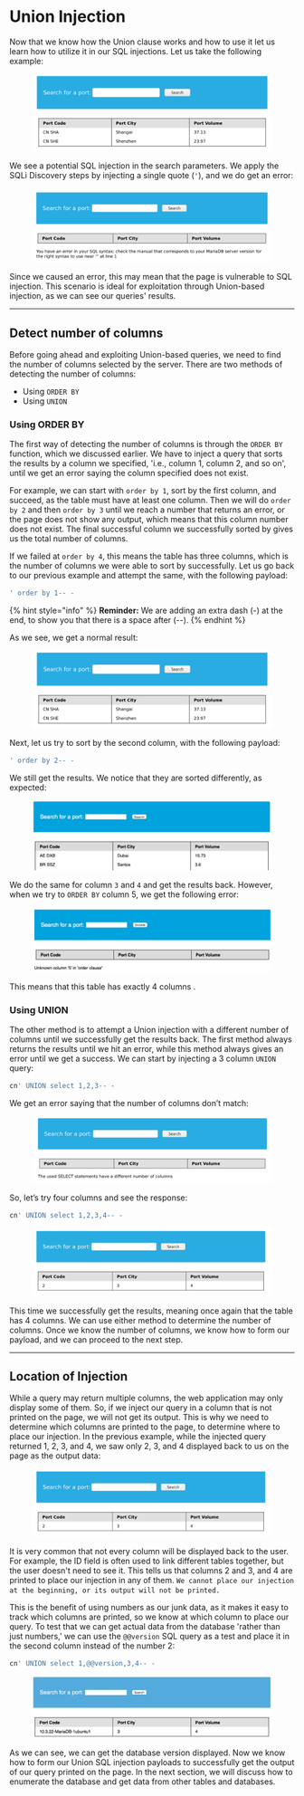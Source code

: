 # Union Injection

Now that we know how the Union clause works and how to use it let us learn how to utilize it in our SQL injections. Let us take the following example:

<figure><img src="../../../../.gitbook/assets/image (6) (1) (1) (1) (1) (1) (1) (1) (1) (1) (1) (1) (1) (1) (1) (1) (1).png" alt=""><figcaption></figcaption></figure>

We see a potential SQL injection in the search parameters. We apply the SQLi Discovery steps by injecting a single quote (`'`), and we do get an error:

<figure><img src="../../../../.gitbook/assets/image (1) (1) (1) (1) (1) (1) (1) (1) (1) (1) (1) (1) (1) (1) (1) (1) (1) (1) (1) (1) (1) (1) (1) (1) (1) (1) (1) (1) (1) (1) (1) (1) (1) (1) (1) (1) (1) (1) (1) (1) (1) (1) (1) (1) (1) (1) (1) (1) (1) (1) (1) (1) (1) (1) (1) (1) (1) (1) (1) (1) ( (6).png" alt=""><figcaption></figcaption></figure>

Since we caused an error, this may mean that the page is vulnerable to SQL injection. This scenario is ideal for exploitation through Union-based injection, as we can see our queries' results.

***

## Detect number of columns

Before going ahead and exploiting Union-based queries, we need to find the number of columns selected by the server. There are two methods of detecting the number of columns:

* Using `ORDER BY`
* Using `UNION`

### **Using ORDER BY**

The first way of detecting the number of columns is through the `ORDER BY` function, which we discussed earlier. We have to inject a query that sorts the results by a column we specified, 'i.e., column 1, column 2, and so on', until we get an error saying the column specified does not exist.

For example, we can start with `order by 1`, sort by the first column, and succeed, as the table must have at least one column. Then we will do `order by 2` and then `order by 3` until we reach a number that returns an error, or the page does not show any output, which means that this column number does not exist. The final successful column we successfully sorted by gives us the total number of columns.

If we failed at `order by 4`, this means the table has three columns, which is the number of columns we were able to sort by successfully. Let us go back to our previous example and attempt the same, with the following payload:

```sql
' order by 1-- -
```

{% hint style="info" %}
**Reminder:** We are adding an extra dash (-) at the end, to show you that there is a space after (--).
{% endhint %}

As we see, we get a normal result:

<figure><img src="../../../../.gitbook/assets/image (2) (1) (1) (1) (1) (1) (1) (1) (1) (1) (1) (1) (1) (1) (1) (1) (1) (1) (1) (1) (1) (1) (1) (1) (1) (1) (1) (1) (1) (1) (1) (1) (1) (1) (1) (1) (1) (1) (1) (1) (1) (1) (1) (1) (1) (1) (1) (1) (1) (1) (1) (1) (1) (1).png" alt=""><figcaption></figcaption></figure>

Next, let us try to sort by the second column, with the following payload:

```sql
' order by 2-- -
```

We still get the results. We notice that they are sorted differently, as expected:

<figure><img src="../../../../.gitbook/assets/image (3) (1) (1) (1) (1) (1) (1) (1) (1) (1) (1) (1) (1) (1) (1) (1) (1) (1) (1) (1) (1) (1) (1) (1) (1) (1) (1) (1) (1) (1) (1) (1) (1) (1) (1) (1) (1) (1) (1).png" alt=""><figcaption></figcaption></figure>

We do the same for column `3` and `4` and get the results back. However, when we try to `ORDER BY` column 5, we get the following error:

<figure><img src="../../../../.gitbook/assets/image (4) (1) (1) (1) (1) (1) (1) (1) (1) (1) (1) (1) (1) (1) (1) (1) (1) (1) (1) (1) (1) (1) (1) (1) (1) (1) (1) (1) (1).png" alt=""><figcaption></figcaption></figure>

This means that this table has exactly 4 columns .

### **Using UNION**

The other method is to attempt a Union injection with a different number of columns until we successfully get the results back. The first method always returns the results until we hit an error, while this method always gives an error until we get a success. We can start by injecting a 3 column `UNION` query:

```sql
cn' UNION select 1,2,3-- -
```

We get an error saying that the number of columns don’t match:

<figure><img src="../../../../.gitbook/assets/image (5) (1) (1) (1) (1) (1) (1) (1) (1) (1) (1) (1) (1) (1) (1) (1) (1) (1) (1) (1) (1) (1).png" alt=""><figcaption></figcaption></figure>

So, let’s try four columns and see the response:

```sql
cn' UNION select 1,2,3,4-- -
```

<figure><img src="../../../../.gitbook/assets/image (6) (1) (1) (1) (1) (1) (1) (1) (1) (1) (1) (1) (1) (1) (1) (1) (1) (1).png" alt=""><figcaption></figcaption></figure>

This time we successfully get the results, meaning once again that the table has 4 columns. We can use either method to determine the number of columns. Once we know the number of columns, we know how to form our payload, and we can proceed to the next step.

***

## Location of Injection

While a query may return multiple columns, the web application may only display some of them. So, if we inject our query in a column that is not printed on the page, we will not get its output. This is why we need to determine which columns are printed to the page, to determine where to place our injection. In the previous example, while the injected query returned 1, 2, 3, and 4, we saw only 2, 3, and 4 displayed back to us on the page as the output data:

<figure><img src="../../../../.gitbook/assets/image (7) (1) (1) (1) (1) (1) (1) (1) (1) (1) (1) (1) (1) (1).png" alt=""><figcaption></figcaption></figure>

It is very common that not every column will be displayed back to the user. For example, the ID field is often used to link different tables together, but the user doesn't need to see it. This tells us that columns 2 and 3, and 4 are printed to place our injection in any of them. `We cannot place our injection at the beginning, or its output will not be printed.`

This is the benefit of using numbers as our junk data, as it makes it easy to track which columns are printed, so we know at which column to place our query. To test that we can get actual data from the database 'rather than just numbers,' we can use the `@@version` SQL query as a test and place it in the second column instead of the number 2:

```sql
cn' UNION select 1,@@version,3,4-- -
```

<figure><img src="../../../../.gitbook/assets/image (8) (1) (1) (1) (1) (1) (1) (1).png" alt=""><figcaption></figcaption></figure>

As we can see, we can get the database version displayed. Now we know how to form our Union SQL injection payloads to successfully get the output of our query printed on the page. In the next section, we will discuss how to enumerate the database and get data from other tables and databases.
